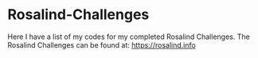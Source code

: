 # Rosalind-Challenges
Here I have a list of my codes for my completed Rosalind Challenges. The Rosalind Challenges can be found at: https://rosalind.info
